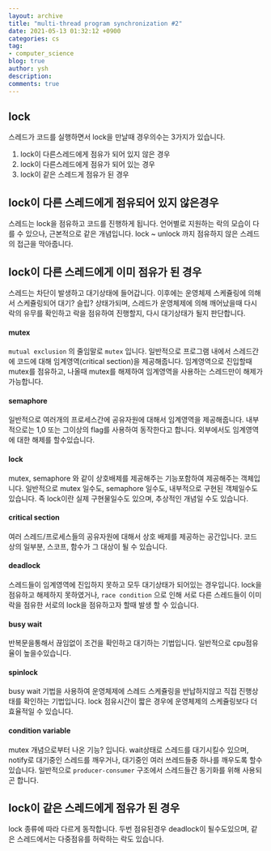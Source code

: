 ```yaml
---
layout: archive
title: "multi-thread program synchronization #2"
date: 2021-05-13 01:32:12 +0900
categories: cs 
tag:
- computer_science
blog: true
author: ysh
description: 
comments: true
---
```




## lock

스레드가 코드를 실행하면서 lock을 만날때 경우의수는 3가지가 있습니다. 

1. lock이 다른스레드에게 점유가 되어 있지 않은 경우
2. lock이 다른스레드에게 점유가 되어 있는 경우
3. lock이 같은 스레드게 점유가 된 경우


## lock이 다른 스레드에게 점유되어 있지 않은경우
스레드는 lock을 점유하고 코드를 진행하게 됩니다. 언어별로 지원하는 락의 모습이 다를 수 있으나, 근본적으로 같은 개념입니다. lock ~ unlock 까지 점유하지 않은 스레드의 접근을 막아줍니다. 

## lock이 다른 스레드에게 이미 점유가 된 경우
스레드는 차단이 발생하고 대기상태에 들어갑니다. 이후에는 운영체제 스케쥴링에 의해서 스케쥴링되어 대기? 슬립? 상태가되며, 스레드가 운영체제에 의해 깨어났을때  다시 락의 유무를 확인하고 락을 점유하여 진행할지, 다시 대기상태가 될지 판단합니다. 


#### mutex
`mutual exclusion` 의 줄임말로 `mutex` 입니다. 일반적으로 프로그램 내에서 스레드간에 코드에 대해 임계영역(critical section)을 제공해줍니다. 임계영역으로 진입할때 mutex를 점유하고, 나올때 mutex를 해제하여 임계영역을 사용하는 스레드만이 해제가 가능합니다.

#### semaphore
일반적으로 여러개의 프로세스간에 공유자원에 대해서 임계영역을 제공해줍니다. 내부적으로는 1,0 또는 그이상의 flag를 사용하여 동작한다고 합니다. 외부에서도 임계영역에 대한 해제를 할수있습니다.

#### lock
mutex, semaphore 와 같이 상호배제를 제공해주는 기능포함하여 제공해주는 객체입니다. 일반적으로 mutex 일수도, semaphore 일수도, 내부적으로 구현된 객체일수도 있습니다. 즉 lock이란 실제 구현물일수도 있으며, 추상적인 개념일 수도 있습니다. 

#### critical section
여러 스레드/프로세스들의 공유자원에 대해서 상호 배제를 제공하는 공간입니다. 코드상의 일부분, 스코프, 함수가 그 대상이 될 수 있습니다.

#### deadlock
스레드들이 임계영역에 진입하지 못하고 모두 대기상태가 되어있는 경우입니다. lock을 점유하고 해제하지 못하였거나, `race condition` 으로 인해 서로 다른 스레드들이 이미 락을 점유한 서로의 lock을 점유하고자 할때 발생 할 수 있습니다. 

#### busy wait
반복문을통해서 끊임없이 조건을 확인하고 대기하는 기법입니다. 일반적으로 cpu점유율이 높을수있습니다. 

#### spinlock 
busy wait 기법을 사용하여 운영체제에 스레드 스케쥴링을 반납하지않고 직접 진행상태를 확인하는 기법입니다. lock 점유시간이 짧은 경우에 운영체제의 스케쥴링보다 더 효율적일 수 있습니다.

#### condition variable
mutex 개념으로부터 나온 기능? 입니다. wait상태로 스레드를 대기시킬수 있으며, notify로 대기중인 스레드를 깨우거나, 대기중인 여러 쓰레드들중 하나를 깨우도록 할수 있습니다. 일반적으로 `producer-consumer` 구조에서 스레드들간 동기화를 위해 사용되곤 합니다.

## lock이 같은 스레드에게 점유가 된 경우
lock 종류에 따라 다르게 동작합니다. 두번 점유된경우 deadlock이 될수도있으며, 같은 스레드에서는 다중점유를 허락하는 락도 있습니다.

